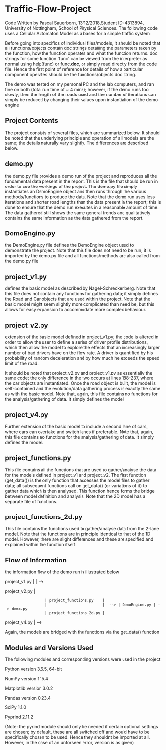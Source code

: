 # Traffic-Flow-Project

Code Written by Pascal Sauerborn, 13/12/2018,Student ID: 4313894, University of Nottingham, School of Physical Sciences. The following code uses a Cellular Automaton Model as a bases for a  simple traffic system

Before going into specifics of individual files/models, it should be noted that all functions/objects contain doc strings detailing the parameters taken by the function, how the function operates and what the function returns. doc strings for some function 'func' can be viewed from the interpreter as normal using help(func) or func.__doc__, or simply read directly from the code file. Hence the first point of reference for details of how a particular component operates should be the functions/objects doc string.

The demo was tested on my personal PC and the lab computers, and ran fine on both (total run time of ~ 4 mins); however, if the demo runs too slowly, then the length of the roads used and the number of iterations can simply be reduced by changing their values upon instantiation of the demo engine


Project Contents
--------------------------------------------------------------------------------

The project consists of several files, which are summarized below. It should be noted that the underlying principle and operation of all models are the same; the details naturally vary slightly. The differences are described below.


demo.py
-------

the demo.py file provides a demo run of the project and reproduces all the fundamental data present in the report. This is the file that should be run in order to see the workings of the project. The demo.py file simply instantiates an DemoEngine object and then runs through the various methods/functions to produce the data. Note that the demo run uses less iterations and shorter road lengths than the data present in the report; this is done to ensure that the demo run executes in a reasonable amount of time. The data gathered still shows the same general trends and qualitatively contains the same information as the data gathered from the report.

DemoEngine.py
----------

the DemoEngine.py file defines the DemoEngine object used to demonstrate the project. Note that this file does not need to be run; it is imported by the demo.py file and all functions/methods are also called from the demo.py file


project_v1.py
-------------

defines the basic model as described by Nagel-Schreckenberg. Note that this file does not contain any functions for gathering data; it simply defines the Road and Car objects that are used within the project. Note that the basic model might seem slightly more complicated than need be, but this allows for easy expansion to accommodate more complex behaviour.


project_v2.py
-------------

extension of the basic model defined in project_v1.py; the code is altered in order to allow the user to define a series of driver profile distributions, which then allow the model to explore the effects that an increasingly larger number of bad drivers have on the flow rate. A driver is quantified by his probability of random deceleration and by how much he exceeds the speed limit of the road.

It should be noted that project_v2.py and project_v1.py as essentially the same code; the only difference in the two occurs at lines 188-237, where the car objects are instantiated. Once the road object is built, the model is self-contained and the evolution/data gathering process is exactly the same as with the basic model. Note that, again, this file contains no functions for the analysis/gathering of data. It simply defines the model.


project_v4.py
-------------

Further extension of the basic model to include a second lane of cars, where cars can overtake and switch lanes if preferable. Note that, again, this file contains no functions for the analysis/gathering of data. It simply defines the model.


project_functions.py
--------------------

This file contains all the functions that are used to gather/analyse the data for the models defined in project_v1 and project_v2. The first function (get_data()) is the only function that accesses the model files to gather data; all subsequent functions call on get_data() (or variations of it) to gather data which is then analysed. This function hence forms the bridge between model definition and analysis. Note that the 2D model has a separate file of functions.


project_functions_2d.py
----------------------

This file contains the functions used to gather/analyse data from the 2-lane model. Note that the functions are in principle identical to that of the 1D model. However, there are slight differences and these are specified and explained within the function itself



Flow of Information
--------------------------------------------------------------------------------

the information flow of the demo run is illustrated below

project_v1.py |
              | -->
              
project_v2.py |


                      | project_functions.py    |
                      |                         |  --> | DemoEngine.py | --> demo.py
                      | project_functions_2d.py |
                      
                      

project_v4.py | -->

Again, the models are bridged with the functions via the get_data() function

Modules and Versions Used
--------------------------------------------------------------------------------

The following modules and corresponding versions were used in the project


Python version 3.6.5, 64-bit

NumPy version 1.15.4

Matplotlib version 3.0.2

Pandas version 0.23.4

SciPy 1.1.0

Pyprind 2.11.2

(Note: the pyrind module should only be needed if certain optional settings are chosen; by default, these are all switched off and would have to be specifically chosen to be used. Hence they shouldnt be imported at all. However, in the case of an unforseen error, version is as given)
